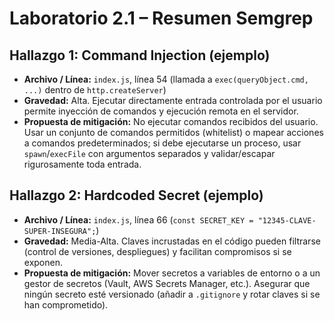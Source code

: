 # Laboratorio 2.1 – Resumen Semgrep

## Hallazgo 1: Command Injection (ejemplo)
- **Archivo / Línea:** `index.js`, línea 54 (llamada a `exec(queryObject.cmd, ...)` dentro de `http.createServer`)
- **Gravedad:** Alta. Ejecutar directamente entrada controlada por el usuario permite inyección de comandos y ejecución remota en el servidor.
- **Propuesta de mitigación:** No ejecutar comandos recibidos del usuario. Usar un conjunto de comandos permitidos (whitelist) o mapear acciones a comandos predeterminados; si debe ejecutarse un proceso, usar `spawn`/`execFile` con argumentos separados y validar/escapar rigurosamente toda entrada.

## Hallazgo 2: Hardcoded Secret (ejemplo)
- **Archivo / Línea:** `index.js`, línea 66 (`const SECRET_KEY = "12345-CLAVE-SUPER-INSEGURA";`)
- **Gravedad:** Media-Alta. Claves incrustadas en el código pueden filtrarse (control de versiones, despliegues) y facilitan compromisos si se exponen.
- **Propuesta de mitigación:** Mover secretos a variables de entorno o a un gestor de secretos (Vault, AWS Secrets Manager, etc.). Asegurar que ningún secreto esté versionado (añadir a `.gitignore` y rotar claves si se han comprometido).

